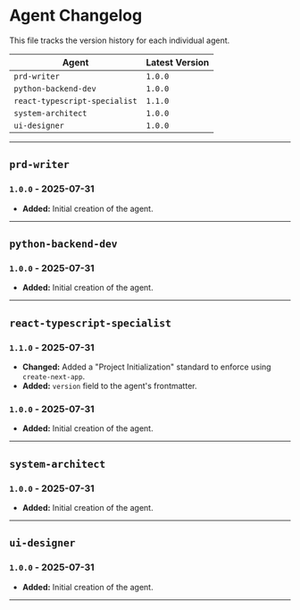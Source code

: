 # Agent Changelog

This file tracks the version history for each individual agent.

| Agent | Latest Version |
| --- | --- |
| `prd-writer` | `1.0.0` |
| `python-backend-dev` | `1.0.0` |
| `react-typescript-specialist` | `1.1.0` |
| `system-architect` | `1.0.0` |
| `ui-designer` | `1.0.0` |

---

## `prd-writer`

### `1.0.0` - 2025-07-31
- **Added:** Initial creation of the agent.

---

## `python-backend-dev`

### `1.0.0` - 2025-07-31
- **Added:** Initial creation of the agent.

---

## `react-typescript-specialist`

### `1.1.0` - 2025-07-31
- **Changed:** Added a "Project Initialization" standard to enforce using `create-next-app`.
- **Added:** `version` field to the agent's frontmatter.

### `1.0.0` - 2025-07-31
- **Added:** Initial creation of the agent.

---

## `system-architect`

### `1.0.0` - 2025-07-31
- **Added:** Initial creation of the agent.

---

## `ui-designer`

### `1.0.0` - 2025-07-31
- **Added:** Initial creation of the agent.

---
